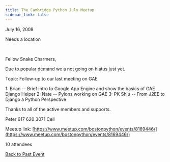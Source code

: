 ```yaml
---
title: The Cambridge Python July Meetup
sidebar_link: false
---
```


July 16, 2008


Needs a location

   

Fellow Snake Charmers,

Due to popular demand we a not going on hiatus just yet.

Topic: Follow-up to our last meeting on GAE

1: Brian -- Brief intro to Google App Engine and show the basics of GAE Django Helper
2: Nate -- Pylons working on GAE
3: PK Shiu -- From J2EE to Django a Python Perspective

Thanks to all of the active members and supports.

Peter
617 620 3071 Cell


Meetup link: [https://www.meetup.com/bostonpython/events/8169446/](https://www.meetup.com/bostonpython/events/8169446/)

10 attendees

[Back to Past Event](past-events.md)